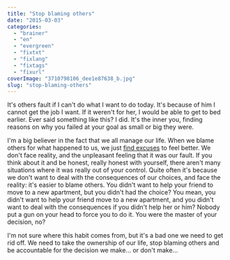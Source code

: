 ```yaml
---
title: "Stop blaming others"
date: "2015-03-03"
categories: 
  - "brainer"
  - "en"
  - "evergreen"
  - "fixtxt"
  - "fixlang"
  - "fixtags"
  - "fixurl"
coverImage: "3710798106_dee1e87638_b.jpg"
slug: "stop-blaming-others"
---
```


It's others fault if I can't do what I want to do today. It's because of him I cannot get the job I want. If it weren't for her, I would be able to get to bed earlier. Ever said something like this? I did. It's the inner you, finding reasons on why you failed at your goal as small or big they were.

I'm a big believer in the fact that we all manage our life. When we blame others for what happened to us, we just [find excuses](http://fred.dev/you-have-no-excuses-just-do-it/ "you have no excuses: just do it!") to feel better. We don't face reality, and the unpleasant feeling that it was our fault. If you think about it and be honest, really honest with yourself, there aren't many situations where it was really out of your control. Quite often it's because we don't want to deal with the consequences of our choices, and face the reality: it's easier to blame others. You didn't want to help your friend to move to a new apartment, but you didn't had the choice? You mean, you didn't want to help your friend move to a new apartment, and you didn't want to deal with the consequences if you didn't help her or him? Nobody put a gun on your head to force you to do it. You were the master of your decision, no?

I'm not sure where this habit comes from, but it's a bad one we need to get rid off. We need to take the ownership of our life, stop blaming others and be accountable for the decision we make... or don't make...
